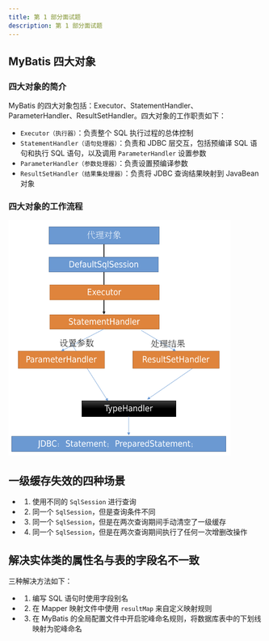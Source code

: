 ```yaml
---
title: 第 1 部分面试题
description: 第 1 部分面试题
---
```


## MyBatis 四大对象

### 四大对象的简介

MyBatis 的四大对象包括：Executor、StatementHandler、ParameterHandler、ResultSetHandler。四大对象的工作职责如下：

- `Executor（执行器）`：负责整个 SQL 执行过程的总体控制
- `StatementHandler（语句处理器）`：负责和 JDBC 层交互，包括预编译 SQL 语句和执行 SQL 语句，以及调用 `ParameterHandler` 设置参数
- `ParameterHandler（参数处理器）`：负责设置预编译参数
- `ResultSetHandler（结果集处理器）`：负责将 JDBC 查询结果映射到 JavaBean 对象

### 四大对象的工作流程

![](../../../../assets/2024/01/mybatis-core-3.png)

## 一级缓存失效的四种场景

- 1) 使用不同的 `SqlSession` 进行查询
- 2) 同一个 `SqlSession`，但是查询条件不同
- 3) 同一个 `SqlSession`，但是在两次查询期间手动清空了一级缓存
- 4) 同一个 `SqlSession`，但是在两次查询期间执行了任何一次增删改操作

## 解决实体类的属性名与表的字段名不一致

三种解决方法如下：

- 1) 编写 SQL 语句时使用字段别名
- 2) 在 Mapper 映射文件中使用 `resultMap` 来自定义映射规则
- 3) 在 MyBatis 的全局配置文件中开启驼峰命名规则，将数据库表中的下划线映射为驼峰命名
